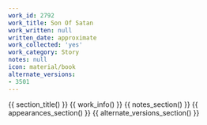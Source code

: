 ```yaml
---
work_id: 2792
work_title: Son Of Satan
work_written: null
written_date: approximate
work_collected: 'yes'
work_category: Story
notes: null
icon: material/book
alternate_versions:
- 3501
---
```


{{ section_title() }}
{{ work_info() }}
{{ notes_section() }}
{{ appearances_section() }}
{{ alternate_versions_section() }}